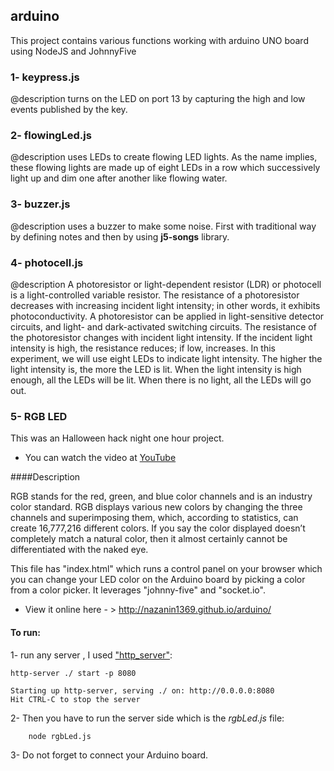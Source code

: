 ## arduino
This project contains various functions working with arduino UNO board using NodeJS and JohnnyFive

### 1- keypress.js
 @description turns on the LED on port 13 by capturing the high and low events published by the key.

### 2- flowingLed.js
 @description uses LEDs to create flowing LED lights. As the name implies, these flowing lights are made up of eight LEDs in a row which successively light up and dim one after another like flowing water. 

### 3- buzzer.js
 @description uses a buzzer to make some noise. First with traditional way by defining notes and then by using **j5-songs** library.

### 4- photocell.js
 @description A photoresistor or light-dependent resistor (LDR) or photocell is a light-controlled variable resistor. The resistance of a photoresistor decreases with increasing incident light intensity; in other words, it exhibits photoconductivity. A photoresistor can be applied in light-sensitive detector circuits, and light- and dark-activated switching circuits.
 	The resistance of the photoresistor changes with incident light intensity. If the incident light intensity is high, the resistance reduces; if low, increases.
	In this experiment, 
	we will use eight LEDs to indicate light intensity. The higher the light intensity is, the more the LED is lit. When the light intensity is high enough, all the LEDs will be lit. When there is no light, all the LEDs will go out.

### 5- RGB LED

This was an Halloween hack night one hour project. 
* You can watch the video at [YouTube](https://youtu.be/ozgB9a5aAxk)

####Description

RGB stands for the red, green, and blue color channels and is an industry color standard. RGB displays various new colors by changing the three channels and superimposing them, which, according to statistics, can create 16,777,216 different colors. If you say the color displayed doesn’t completely match a natural color, then it almost certainly cannot be differentiated with the naked eye.

This file has "index.html" which runs a control panel on your browser which you can change your LED color on the Arduino board by picking a color from a color picker. It leverages "johnny-five" and "socket.io".

* View it online here - > http://nazanin1369.github.io/arduino/


#### To run: 
1- run any server , I used ["http_server"](https://www.npmjs.com/package/http-server): 

	http-server ./ start -p 8080 
	
	Starting up http-server, serving ./ on: http://0.0.0.0:8080
	Hit CTRL-C to stop the server

2- Then you have to run the server side which is the _rgbLed.js_ file: 

		node rgbLed.js

3- Do not forget to connect your Arduino board.
	

